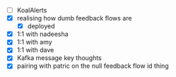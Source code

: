 * [ ] KoalAlerts
* [x] realising how dumb feedback flows are
  * [x] deployed
* [x] 1:1 with nadeesha
* [x] 1:1 with amy
* [x] 1:1 with dave
* [x] Kafka message key thoughts
* [x] pairing with patric on the null feedback flow id thing
